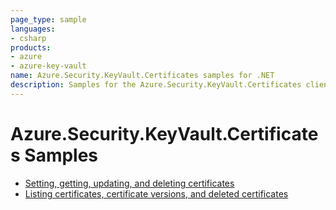 ```yaml
---
page_type: sample
languages:
- csharp
products:
- azure
- azure-key-vault
name: Azure.Security.KeyVault.Certificates samples for .NET
description: Samples for the Azure.Security.KeyVault.Certificates client library
---
```


# Azure.Security.KeyVault.Certificates Samples

- [Setting, getting, updating, and deleting certificates](Sample1_HelloWorld.md)
- [Listing certificates, certificate versions, and deleted certificates](Sample2_GetCertificates.md)

